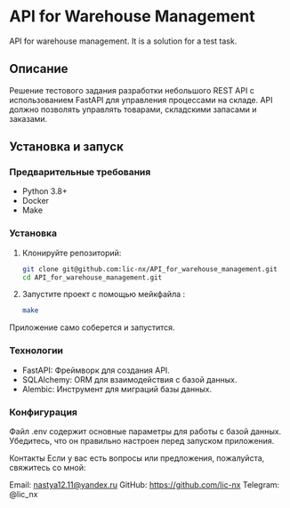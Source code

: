 # API for Warehouse Management

API for warehouse management. It is a solution for a test task.

## Описание

Решение тестового задания разработки небольшого REST API с использованием FastAPI для управления процессами на складе.
API должно позволять управлять товарами, складскими запасами и заказами.

## Установка и запуск

### Предварительные требования

- Python 3.8+
- Docker
- Make

### Установка

1. Клонируйте репозиторий:

    ```sh
    git clone git@github.com:lic-nx/API_for_warehouse_management.git
    cd API_for_warehouse_management.git
    ```

2. Запустите проект с помощью мейкфайла :

    ```sh
    make
    ```

Приложение само соберется и запустится.

### Технологии
- FastAPI: Фреймворк для создания API.
- SQLAlchemy: ORM для взаимодействия с базой данных.
- Alembic: Инструмент для миграций базы данных.

### Конфигурация
Файл .env содержит основные параметры для работы с базой данных. Убедитесь, что он правильно настроен перед запуском приложения.


Контакты
Если у вас есть вопросы или предложения, пожалуйста, свяжитесь со мной:

Email: nastya12.11@yandex.ru
GitHub: https://github.com/lic-nx
Telegram: @lic_nx

